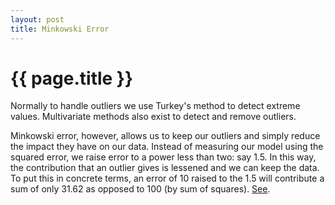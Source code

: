 ```yaml
---
layout: post
title: Minkowski Error
---
```


{{ page.title }}
================

Normally to handle outliers we use Turkey's method to detect extreme values.
Multivariate methods also exist to detect and remove outliers.

Minkowski error, however, allows us to keep our outliers and simply reduce the
impact they have on our data. Instead of measuring our model using the squared
error, we raise error to a power less than two: say 1.5. In this way, the
contribution that an outlier gives is lessened and we can keep the data. To put
this in concrete terms, an error of 10 raised to the 1.5 will contribute a sum
of only 31.62 as opposed to 100 (by sum of squares). [See][see].

[see]: http://www.kdnuggets.com/2017/01/3-methods-deal-outliers.html
